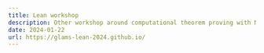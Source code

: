 ```yaml
---
title: Lean workshop
description: Other workshop around computational theorem proving with Microsoft Lean4. Requiring Git in later projects.
date: 2024-01-22
url: https://glams-lean-2024.github.io/
---
```

